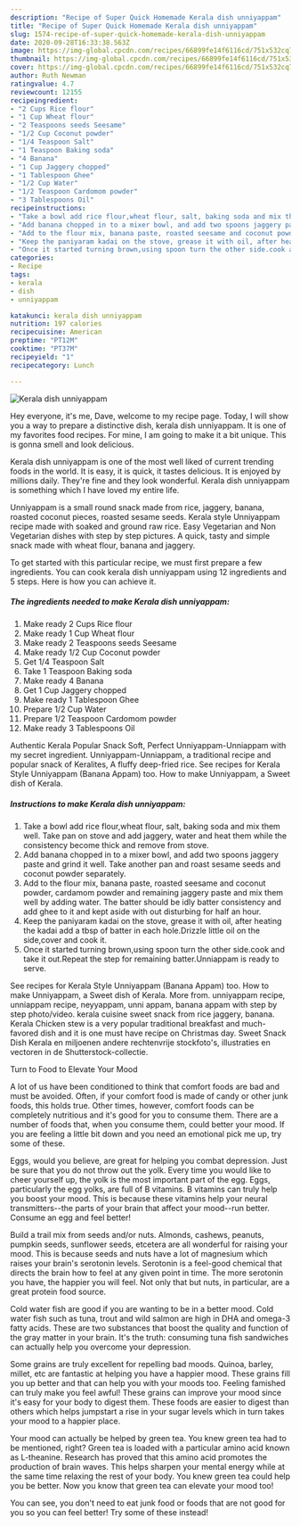 ```yaml
---
description: "Recipe of Super Quick Homemade Kerala dish unniyappam"
title: "Recipe of Super Quick Homemade Kerala dish unniyappam"
slug: 1574-recipe-of-super-quick-homemade-kerala-dish-unniyappam
date: 2020-09-28T16:33:38.563Z
image: https://img-global.cpcdn.com/recipes/66899fe14f6116cd/751x532cq70/kerala-dish-unniyappam-recipe-main-photo.jpg
thumbnail: https://img-global.cpcdn.com/recipes/66899fe14f6116cd/751x532cq70/kerala-dish-unniyappam-recipe-main-photo.jpg
cover: https://img-global.cpcdn.com/recipes/66899fe14f6116cd/751x532cq70/kerala-dish-unniyappam-recipe-main-photo.jpg
author: Ruth Newman
ratingvalue: 4.7
reviewcount: 12155
recipeingredient:
- "2 Cups Rice flour"
- "1 Cup Wheat flour"
- "2 Teaspoons seeds Seesame"
- "1/2 Cup Coconut powder"
- "1/4 Teaspoon Salt"
- "1 Teaspoon Baking soda"
- "4 Banana"
- "1 Cup Jaggery chopped"
- "1 Tablespoon Ghee"
- "1/2 Cup Water"
- "1/2 Teaspoon Cardomom powder"
- "3 Tablespoons Oil"
recipeinstructions:
- "Take a bowl add rice flour,wheat flour, salt, baking soda and mix them well. Take pan on stove and add jaggery, water and heat them while the consistency become thick and remove from stove."
- "Add banana chopped in to a mixer bowl, and add two spoons jaggery paste and grind it well. Take another pan and roast sesame seeds and coconut powder separately."
- "Add to the flour mix, banana paste, roasted seesame and coconut powder, cardamom powder and remaining jaggery paste and mix them well by adding water. The batter should be idly batter consistency and add ghee to it and kept aside with out disturbing for half an hour."
- "Keep the paniyaram kadai on the stove, grease it with oil, after heating the kadai add a tbsp of batter in each hole.Drizzle little oil on the side,cover and cook it."
- "Once it started turning brown,using spoon turn the other side.cook and take it out.Repeat the step for remaining batter.Unniappam is ready to serve."
categories:
- Recipe
tags:
- kerala
- dish
- unniyappam

katakunci: kerala dish unniyappam 
nutrition: 197 calories
recipecuisine: American
preptime: "PT12M"
cooktime: "PT37M"
recipeyield: "1"
recipecategory: Lunch

---
```



![Kerala dish unniyappam](https://img-global.cpcdn.com/recipes/66899fe14f6116cd/751x532cq70/kerala-dish-unniyappam-recipe-main-photo.jpg)

Hey everyone, it's me, Dave, welcome to my recipe page. Today, I will show you a way to prepare a distinctive dish, kerala dish unniyappam. It is one of my favorites food recipes. For mine, I am going to make it a bit unique. This is gonna smell and look delicious.

Kerala dish unniyappam is one of the most well liked of current trending foods in the world. It is easy, it is quick, it tastes delicious. It is enjoyed by millions daily. They're fine and they look wonderful. Kerala dish unniyappam is something which I have loved my entire life.

Unniyappam is a small round snack made from rice, jaggery, banana, roasted coconut pieces, roasted sesame seeds. Kerala style Unniyappam recipe made with soaked and ground raw rice. Easy Vegetarian and Non Vegetarian dishes with step by step pictures. A quick, tasty and simple snack made with wheat flour, banana and jaggery.


To get started with this particular recipe, we must first prepare a few ingredients. You can cook kerala dish unniyappam using 12 ingredients and 5 steps. Here is how you can achieve it.

<!--inarticleads1-->

##### The ingredients needed to make Kerala dish unniyappam:

1. Make ready 2 Cups Rice flour
1. Make ready 1 Cup Wheat flour
1. Make ready 2 Teaspoons seeds Seesame
1. Make ready 1/2 Cup Coconut powder
1. Get 1/4 Teaspoon Salt
1. Take 1 Teaspoon Baking soda
1. Make ready 4 Banana
1. Get 1 Cup Jaggery chopped
1. Make ready 1 Tablespoon Ghee
1. Prepare 1/2 Cup Water
1. Prepare 1/2 Teaspoon Cardomom powder
1. Make ready 3 Tablespoons Oil


Authentic Kerala Popular Snack Soft, Perfect Unniyappam-Unniappam with my secret ingredient. Unniyappam-Unniappam, a traditional recipe and popular snack of Keralites, A fluffy deep-fried rice. See recipes for Kerala Style Unniyappam (Banana Appam) too. How to make Unniyappam, a Sweet dish of Kerala. 

<!--inarticleads2-->

##### Instructions to make Kerala dish unniyappam:

1. Take a bowl add rice flour,wheat flour, salt, baking soda and mix them well. Take pan on stove and add jaggery, water and heat them while the consistency become thick and remove from stove.
1. Add banana chopped in to a mixer bowl, and add two spoons jaggery paste and grind it well. Take another pan and roast sesame seeds and coconut powder separately.
1. Add to the flour mix, banana paste, roasted seesame and coconut powder, cardamom powder and remaining jaggery paste and mix them well by adding water. The batter should be idly batter consistency and add ghee to it and kept aside with out disturbing for half an hour.
1. Keep the paniyaram kadai on the stove, grease it with oil, after heating the kadai add a tbsp of batter in each hole.Drizzle little oil on the side,cover and cook it.
1. Once it started turning brown,using spoon turn the other side.cook and take it out.Repeat the step for remaining batter.Unniappam is ready to serve.


See recipes for Kerala Style Unniyappam (Banana Appam) too. How to make Unniyappam, a Sweet dish of Kerala. More from. unniyappam recipe, unniappam recipe, neyyappam, unni appam, banana appam with step by step photo/video. kerala cuisine sweet snack from rice jaggery, banana. Kerala Chicken stew is a very popular traditional breakfast and much-favored dish and it is one must have recipe on Christmas day. Sweet Snack Dish Kerala en miljoenen andere rechtenvrije stockfoto&#39;s, illustraties en vectoren in de Shutterstock-collectie. 

Turn to Food to Elevate Your Mood


A lot of us have been conditioned to think that comfort foods are bad and must be avoided. Often, if your comfort food is made of candy or other junk foods, this holds true. Other times, however, comfort foods can be completely nutritious and it's good for you to consume them. There are a number of foods that, when you consume them, could better your mood. If you are feeling a little bit down and you need an emotional pick me up, try some of these.

Eggs, would you believe, are great for helping you combat depression. Just be sure that you do not throw out the yolk. Every time you would like to cheer yourself up, the yolk is the most important part of the egg. Eggs, particularly the egg yolks, are full of B vitamins. B vitamins can truly help you boost your mood. This is because these vitamins help your neural transmitters--the parts of your brain that affect your mood--run better. Consume an egg and feel better!

Build a trail mix from seeds and/or nuts. Almonds, cashews, peanuts, pumpkin seeds, sunflower seeds, etcetera are all wonderful for raising your mood. This is because seeds and nuts have a lot of magnesium which raises your brain's serotonin levels. Serotonin is a feel-good chemical that directs the brain how to feel at any given point in time. The more serotonin you have, the happier you will feel. Not only that but nuts, in particular, are a great protein food source.

Cold water fish are good if you are wanting to be in a better mood. Cold water fish such as tuna, trout and wild salmon are high in DHA and omega-3 fatty acids. These are two substances that boost the quality and function of the gray matter in your brain. It's the truth: consuming tuna fish sandwiches can actually help you overcome your depression. 

Some grains are truly excellent for repelling bad moods. Quinoa, barley, millet, etc are fantastic at helping you have a happier mood. These grains fill you up better and that can help you with your moods too. Feeling famished can truly make you feel awful! These grains can improve your mood since it's easy for your body to digest them. These foods are easier to digest than others which helps jumpstart a rise in your sugar levels which in turn takes your mood to a happier place.

Your mood can actually be helped by green tea. You knew green tea had to be mentioned, right? Green tea is loaded with a particular amino acid known as L-theanine. Research has proved that this amino acid promotes the production of brain waves. This helps sharpen your mental energy while at the same time relaxing the rest of your body. You knew green tea could help you be better. Now you know that green tea can elevate your mood too!

You can see, you don't need to eat junk food or foods that are not good for you so you can feel better! Try some of these instead!

